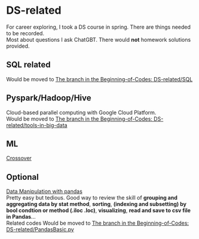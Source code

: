 # DS-related
For career exploring, I took a DS course in spring. There are things needed to be recorded.  
Most about questions I ask ChatGBT. There would **not** homework solutions provided.  

## SQL related
Would be moved to [The branch in the Beginning-of-Codes: DS-related/SQL](https://github.com/HeathersCodes/Beginning-of-Codes/tree/DS-related/SQL)

## Pyspark/Hadoop/Hive
Cloud-based parallel computing with Google Cloud Platform.  
Would be moved to [The branch in the Beginning-of-Codes: DS-related/tools-in-big-data](https://github.com/HeathersCodes/Beginning-of-Codes/tree/DS-related/tools-in-big-data)
## ML
[Crossover](https://github.com/HeathersCodes/Stat-in-Finance)

## Optional
[Data Manipulation with pandas](https://campus.datacamp.com/courses/data-manipulation-with-pandas)   
Pretty easy but tedious. Good way to review the skill of **grouping and aggregating data by stat method**, **sorting**, **(indexing and subsetting) by bool condtion or method (.iloc .loc)**, **visualizing**, **read and save to csv file in Pandas**...   
Related codes Would be moved to [The branch in the Beginning-of-Codes: DS-related/PandasBasic.py](https://github.com/HeathersCodes/Beginning-of-Codes/tree/DS-related/PandasBasic)
